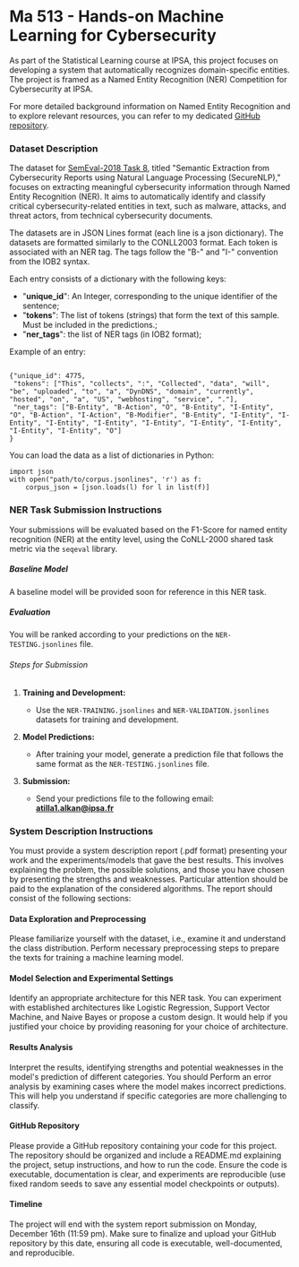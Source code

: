 # Ma 513 - Hands-on Machine Learning for Cybersecurity
As part of the Statistical Learning course at IPSA, this project focuses on developing a system that automatically recognizes domain-specific entities. The project is framed as a Named Entity Recognition (NER) Competition for Cybersecurity at IPSA.

For more detailed background information on Named Entity Recognition and to explore relevant resources, you can refer to my dedicated [GitHub repository](https://github.com/AtillaKaanAlkan/Named-Entity-Recognition.git).


### Dataset Description

The dataset for [SemEval-2018 Task 8](https://aclanthology.org/S18-1113/), titled "Semantic Extraction from Cybersecurity Reports using Natural Language Processing (SecureNLP)," focuses on extracting meaningful cybersecurity information through Named Entity Recognition (NER). It aims to automatically identify and classify critical cybersecurity-related entities in text, such as malware, attacks, and threat actors, from technical cybersecurity documents. 

 The datasets are in JSON Lines format (each line is a json dictionary). The datasets are formatted similarly to the CONLL2003 format. Each token is associated with an NER tag. The tags follow the "B-" and "I-" convention from the IOB2 syntax.

Each entry consists of a dictionary with the following keys:

- "**unique_id**": An Integer, corresponding to the unique identifier of the sentence;
- "**tokens**": The list of tokens (strings) that form the text of this sample. Must be included in the predictions.;
- "**ner_tags**": the list of NER tags (in IOB2 format);

Example of an entry:

```

{"unique_id": 4775,
 "tokens": ["This", "collects", ":", "Collected", "data", "will", "be", "uploaded", "to", "a", "DynDNS", "domain", "currently", "hosted", "on", "a", "US", "webhosting", "service", "."], 
 "ner_tags": ["B-Entity", "B-Action", "O", "B-Entity", "I-Entity", "O", "B-Action", "I-Action", "B-Modifier", "B-Entity", "I-Entity", "I-Entity", "I-Entity", "I-Entity", "I-Entity", "I-Entity", "I-Entity", "I-Entity", "I-Entity", "O"]
}

```

You can load the data as a list of dictionaries in Python:

```
import json
with open("path/to/corpus.jsonlines", 'r') as f:
    corpus_json = [json.loads(l) for l in list(f)]
```

### NER Task Submission Instructions

Your submissions will be evaluated based on the F1-Score for named entity recognition (NER) at the entity level, using the CoNLL-2000 shared task metric via the `seqeval` library.

##### Baseline Model
A baseline model will be provided soon for reference in this NER task.

##### Evaluation
You will be ranked according to your predictions on the `NER-TESTING.jsonlines` file.

###### Steps for Submission

1. **Training and Development:**
   - Use the `NER-TRAINING.jsonlines` and `NER-VALIDATION.jsonlines` datasets for training and development.

2. **Model Predictions:**
   - After training your model, generate a prediction file that follows the same format as the `NER-TESTING.jsonlines` file.

3. **Submission:**
   - Send your predictions file to the following email:  
     **atilla1.alkan@ipsa.fr**

### System Description Instructions

You must provide a system description report (.pdf format) presenting your work and the experiments/models that gave the best results. This involves explaining the problem, the possible solutions, and those you have chosen by presenting the strengths and weaknesses. Particular attention should be paid to the explanation of the considered algorithms. The report should consist of the following sections:

#### Data Exploration and Preprocessing 
Please familiarize yourself with the dataset, i.e., examine it and understand the class distribution. Perform necessary preprocessing steps to prepare the texts for training a machine learning model. 

#### Model Selection and Experimental Settings
Identify an appropriate architecture for this NER task. You can experiment with established architectures like Logistic Regression, Support Vector Machine, and Naive Bayes or propose a custom design. It would help if you justified your choice by providing reasoning for your choice of architecture. 

#### Results Analysis
Interpret the results, identifying strengths and potential weaknesses in the model's prediction of different categories. You should Perform an error analysis by examining cases where the model makes incorrect predictions. This will help you understand if specific categories are more challenging to classify.

#### GitHub Repository
Please provide a GitHub repository containing your code for this project. The repository should be organized and include a README.md explaining the project, setup instructions, and how to run the code. Ensure the code is executable, documentation is clear, and experiments are reproducible (use fixed random seeds to save any essential model checkpoints or outputs).

#### Timeline

The project will end with the system report submission on Monday, December 16th (11:59 pm). Make sure to finalize and upload your GitHub repository by this date, ensuring all code is executable, well-documented, and reproducible. 
